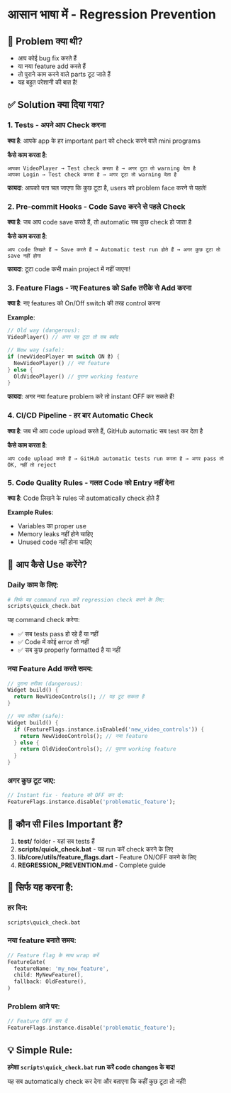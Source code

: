 # आसान भाषा में - Regression Prevention

## 🚨 Problem क्या थी?
- आप कोई bug fix करते हैं
- या नया feature add करते हैं  
- तो पुराने काम करने वाले parts टूट जाते हैं
- यह बहुत परेशानी की बात है!

## ✅ Solution क्या दिया गया?

### 1. **Tests** - अपने आप Check करना
**क्या है**: आपके app के हर important part को check करने वाले mini programs

**कैसे काम करता है**:
```
आपका VideoPlayer → Test check करता है → अगर टूटा तो warning देता है
आपका Login → Test check करता है → अगर टूटा तो warning देता है
```

**फायदा**: आपको पता चल जाएगा कि कुछ टूटा है, users को problem face करने से पहले!

### 2. **Pre-commit Hooks** - Code Save करने से पहले Check
**क्या है**: जब आप code save करते हैं, तो automatic सब कुछ check हो जाता है

**कैसे काम करता है**:
```
आप code लिखते हैं → Save करते हैं → Automatic test run होते हैं → अगर कुछ टूटा तो save नहीं होगा
```

**फायदा**: टूटा code कभी main project में नहीं जाएगा!

### 3. **Feature Flags** - नए Features को Safe तरीके से Add करना
**क्या है**: नए features को On/Off switch की तरह control करना

**Example**:
```dart
// Old way (dangerous):
VideoPlayer() // अगर यह टूटा तो सब बर्बाद

// New way (safe):
if (newVideoPlayer का switch ON है) {
  NewVideoPlayer() // नया feature
} else {
  OldVideoPlayer() // पुराना working feature
}
```

**फायदा**: अगर नया feature problem करे तो instant OFF कर सकते हैं!

### 4. **CI/CD Pipeline** - हर बार Automatic Check
**क्या है**: जब भी आप code upload करते हैं, GitHub automatic सब test कर देता है

**कैसे काम करता है**:
```
आप code upload करते हैं → GitHub automatic tests run करता है → अगर pass तो OK, नहीं तो reject
```

### 5. **Code Quality Rules** - गलत Code को Entry नहीं देना
**क्या है**: Code लिखने के rules जो automatically check होते हैं

**Example Rules**:
- Variables का proper use
- Memory leaks नहीं होने चाहिए  
- Unused code नहीं होना चाहिए

## 🚀 आप कैसे Use करेंगे?

### Daily काम के लिए:
```bash
# सिर्फ यह command run करें regression check करने के लिए:
scripts\quick_check.bat
```

यह command check करेगा:
- ✅ सब tests pass हो रहे हैं या नहीं
- ✅ Code में कोई error तो नहीं
- ✅ सब कुछ properly formatted है या नहीं

### नया Feature Add करते समय:
```dart
// पुराना तरीका (dangerous):
Widget build() {
  return NewVideoControls(); // यह टूट सकता है
}

// नया तरीका (safe):
Widget build() {
  if (FeatureFlags.instance.isEnabled('new_video_controls')) {
    return NewVideoControls(); // नया feature  
  } else {
    return OldVideoControls(); // पुराना working feature
  }
}
```

### अगर कुछ टूट जाए:
```dart
// Instant fix - feature को OFF कर दो:
FeatureFlags.instance.disable('problematic_feature');
```

## 📁 कौन सी Files Important हैं?

1. **test/** folder - यहां सब tests हैं
2. **scripts/quick_check.bat** - यह run करें check करने के लिए  
3. **lib/core/utils/feature_flags.dart** - Feature ON/OFF करने के लिए
4. **REGRESSION_PREVENTION.md** - Complete guide

## 🎯 सिर्फ यह करना है:

### हर दिन:
```bash
scripts\quick_check.bat
```

### नया feature बनाते समय:
```dart
// Feature flag के साथ wrap करें
FeatureGate(
  featureName: 'my_new_feature',
  child: MyNewFeature(),
  fallback: OldFeature(),
)
```

### Problem आने पर:
```dart
// Feature OFF कर दें
FeatureFlags.instance.disable('problematic_feature');
```

## 💡 Simple Rule:
**हमेशा `scripts\quick_check.bat` run करें code changes के बाद!**

यह सब automatically check कर देगा और बताएगा कि कहीं कुछ टूटा तो नहीं!
